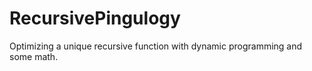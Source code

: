 # RecursivePingulogy
 Optimizing a unique recursive function with dynamic programming and some math.
